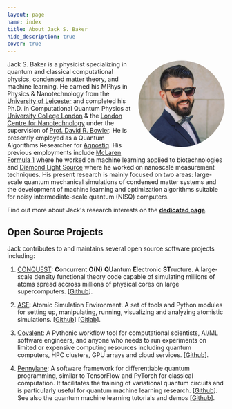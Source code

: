 ```yaml
---
layout: page
name: index
title: About Jack S. Baker
hide_description: true
cover: true
---
```

<div style="float:right; margin: 0 0 1em 1em; width: 200px; height: 200px; border-radius: 50%; overflow: hidden;">
  <img src="https://raw.githubusercontent.com/jackbaker1001/jackbaker1001.github.io/master/jack_s_baker.jpeg" alt="A picture of Jack S. Baker" style="width: 100%; height: 100%; object-fit: cover;">
</div>

Jack S. Baker is a physicist specializing in quantum and classical computational physics, condensed matter theory, and machine learning. He earned his MPhys in Physics & Nanotechnology from the [University of Leicester](https://le.ac.uk/) and completed his Ph.D. in Computational Quantum Physics at [University College London](https://www.ucl.ac.uk/) & the [London Centre for Nanotechnology](https://www.london-nano.com/) under the supervision of [Prof. David R. Bowler](https://www.ucl.ac.uk/physics-astronomy/people/professor-david-bowler). He is presently employed as a Quantum Algorithms Researcher for [Agnostiq](https://agnostiq.ai/). His previous employments include [McLaren Formula 1](https://mclarenapplied.com/) where he worked on machine learning applied to biotechnologies and [Diamond Light Source](https://www.diamond.ac.uk) where he worked on nanoscale measurement techniques. His present research is mainly focused on two areas: large-scale quantum mechanical simulations of condensed matter systems and the development of machine learning and optimization algorithms suitable for noisy intermediate-scale quantum (NISQ) computers.

Find out more about Jack's research interests on the <b>[dedicated page](https://www.jackstephenbaker.com/research/)</b>.

## Open Source Projects

Jack contributes to and maintains several open source software projects including:

1. [CONQUEST](http://www.order-n.org/): **C**oncurrent <b>O(N)</b> **QU**antum **E**lectronic **ST**ructure. A large-scale density functional theory code capable of simulating millions of atoms spread accross millions of physical cores on large supercomputers. \[[Github](https://github.com/OrderN/CONQUEST-release)\].

2. [ASE](https://wiki.fysik.dtu.dk/ase/): Atomic Simulation Environment. A set of tools and Python modules for setting up, manipulating, running, visualizing and analyzing atomistic simulations. \[[Github](https://github.com/rosswhitfield/ase)\] \[[Gitlab](https://gitlab.com/ase/ase)\].

3. [Covalent](https://www.covalent.xyz/): A Pythonic workflow tool for computational scientists, AI/ML software engineers, and anyone who needs to run experiments on limited or expensive computing resources including quantum computers, HPC clusters, GPU arrays and cloud services. \[[Github](https://github.com/AgnostiqHQ/covalent)\].

4. [Pennylane](https://pennylane.ai/): A software framework for differentiable quantum programming, similar to TensorFlow and PyTorch for classical computation. It facilitates the training of variational quantum circuits and is particularly useful for quantum machine learning research. \[[Github](https://github.com/PennyLaneAI/pennylane)\]. See also the quantum machine learning tutorials and demos \[[Github](https://github.com/PennyLaneAI/qml)\].

